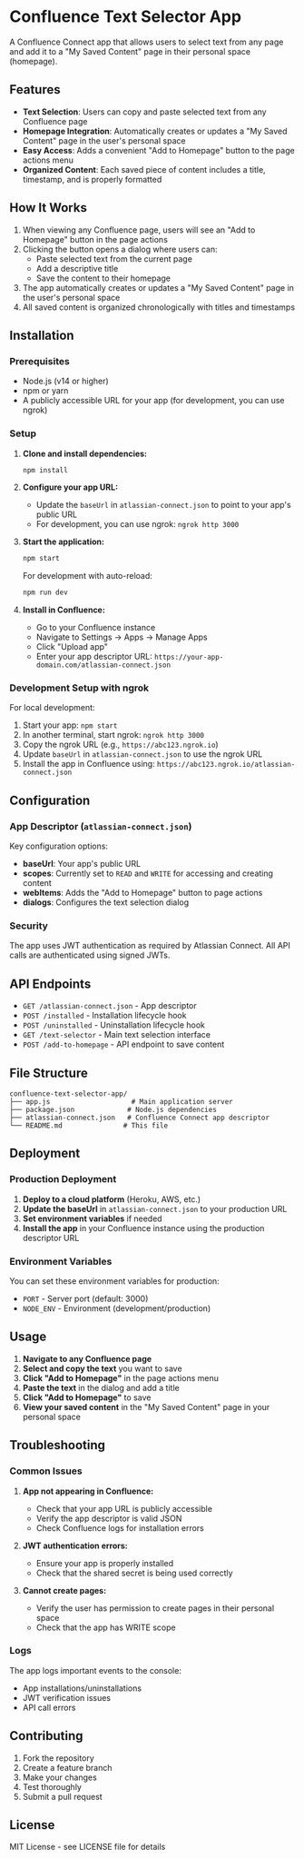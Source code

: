 # Confluence Text Selector App

A Confluence Connect app that allows users to select text from any page and add it to a "My Saved Content" page in their personal space (homepage).

## Features

- **Text Selection**: Users can copy and paste selected text from any Confluence page
- **Homepage Integration**: Automatically creates or updates a "My Saved Content" page in the user's personal space
- **Easy Access**: Adds a convenient "Add to Homepage" button to the page actions menu
- **Organized Content**: Each saved piece of content includes a title, timestamp, and is properly formatted

## How It Works

1. When viewing any Confluence page, users will see an "Add to Homepage" button in the page actions
2. Clicking the button opens a dialog where users can:
   - Paste selected text from the current page
   - Add a descriptive title
   - Save the content to their homepage
3. The app automatically creates or updates a "My Saved Content" page in the user's personal space
4. All saved content is organized chronologically with titles and timestamps

## Installation

### Prerequisites

- Node.js (v14 or higher)
- npm or yarn
- A publicly accessible URL for your app (for development, you can use ngrok)

### Setup

1. **Clone and install dependencies:**
   ```bash
   npm install
   ```

2. **Configure your app URL:**
   - Update the `baseUrl` in `atlassian-connect.json` to point to your app's public URL
   - For development, you can use ngrok: `ngrok http 3000`

3. **Start the application:**
   ```bash
   npm start
   ```
   
   For development with auto-reload:
   ```bash
   npm run dev
   ```

4. **Install in Confluence:**
   - Go to your Confluence instance
   - Navigate to Settings → Apps → Manage Apps
   - Click "Upload app"
   - Enter your app descriptor URL: `https://your-app-domain.com/atlassian-connect.json`

### Development Setup with ngrok

For local development:

1. Start your app: `npm start`
2. In another terminal, start ngrok: `ngrok http 3000`
3. Copy the ngrok URL (e.g., `https://abc123.ngrok.io`)
4. Update `baseUrl` in `atlassian-connect.json` to use the ngrok URL
5. Install the app in Confluence using: `https://abc123.ngrok.io/atlassian-connect.json`

## Configuration

### App Descriptor (`atlassian-connect.json`)

Key configuration options:

- **baseUrl**: Your app's public URL
- **scopes**: Currently set to `READ` and `WRITE` for accessing and creating content
- **webItems**: Adds the "Add to Homepage" button to page actions
- **dialogs**: Configures the text selection dialog

### Security

The app uses JWT authentication as required by Atlassian Connect. All API calls are authenticated using signed JWTs.

## API Endpoints

- `GET /atlassian-connect.json` - App descriptor
- `POST /installed` - Installation lifecycle hook
- `POST /uninstalled` - Uninstallation lifecycle hook
- `GET /text-selector` - Main text selection interface
- `POST /add-to-homepage` - API endpoint to save content

## File Structure

```
confluence-text-selector-app/
├── app.js                    # Main application server
├── package.json             # Node.js dependencies
├── atlassian-connect.json   # Confluence Connect app descriptor
└── README.md               # This file
```

## Deployment

### Production Deployment

1. **Deploy to a cloud platform** (Heroku, AWS, etc.)
2. **Update the baseUrl** in `atlassian-connect.json` to your production URL
3. **Set environment variables** if needed
4. **Install the app** in your Confluence instance using the production descriptor URL

### Environment Variables

You can set these environment variables for production:

- `PORT` - Server port (default: 3000)
- `NODE_ENV` - Environment (development/production)

## Usage

1. **Navigate to any Confluence page**
2. **Select and copy the text** you want to save
3. **Click "Add to Homepage"** in the page actions menu
4. **Paste the text** in the dialog and add a title
5. **Click "Add to Homepage"** to save
6. **View your saved content** in the "My Saved Content" page in your personal space

## Troubleshooting

### Common Issues

1. **App not appearing in Confluence:**
   - Check that your app URL is publicly accessible
   - Verify the app descriptor is valid JSON
   - Check Confluence logs for installation errors

2. **JWT authentication errors:**
   - Ensure your app is properly installed
   - Check that the shared secret is being used correctly

3. **Cannot create pages:**
   - Verify the user has permission to create pages in their personal space
   - Check that the app has WRITE scope

### Logs

The app logs important events to the console:
- App installations/uninstallations
- JWT verification issues
- API call errors

## Contributing

1. Fork the repository
2. Create a feature branch
3. Make your changes
4. Test thoroughly
5. Submit a pull request

## License

MIT License - see LICENSE file for details